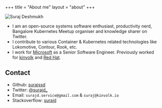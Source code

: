 +++
title = "About me"
layout = "about"
+++

![Suraj Deshmukh](https://github.com/surajssd.png)

- I am an open-source systems software enthusiast, productivity nerd, Bangalore Kubernetes Meetup organiser and knowledge sharer on Twitter.
- I contribute to various Container & Kubernetes related technologies like Lokomotive, Contour, Rook, etc.
- I work for [Microsoft](https://twitter.com/microsoft) as a Senior Software Engineer. Previously worked for [kinvolk](https://twitter.com/kinvolkio) and [Red Hat](https://twitter.com/redhat).

## Contact

- Github: [surajssd](https://github.com/surajssd/)
- Twitter: [@surajd_](https://twitter.com/surajd_)
- Email: `surajd.service@gmail.com` & `suraj@kinvolk.io`
- Stackoverflow: [surajd](https://stackoverflow.com/users/3848679/surajd)
